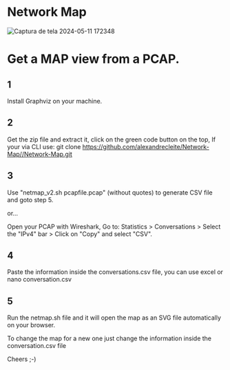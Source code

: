 # Network Map

![Captura de tela 2024-05-11 172348](https://github.com/startdias2/Network-Map/assets/127363682/98ceb782-3312-4481-94a4-99d72cc77d16)

# Get a MAP view from a PCAP. 

## 1 
Install Graphviz on your machine.

## 2
Get the zip file and extract it, click on the green code button on the top,
If your via CLI use: 
git clone https://github.com/alexandrecleite/Network-Map//Network-Map.git

## 3
Use "netmap_v2.sh pcapfile.pcap" (without quotes) to generate CSV file and goto step 5.

or...

Open your PCAP with Wireshark, 
Go to:
Statistics  >  Conversations  >  Select the "IPv4" bar > Click on "Copy" and select "CSV".

## 4
Paste the information inside the conversations.csv file,
you can use excel or nano conversation.csv

## 5
Run the netmap.sh file and it will open the map as an SVG file automatically on your browser.

To change the map for a new one just change the information inside the conversation.csv file 

Cheers ;-)
